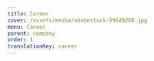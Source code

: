 ```yaml
---
title: Career
cover: /assets/media/adobestock-99649200.jpg
menu: Career
parent: company
order: 1
translationKey: career
---
```

